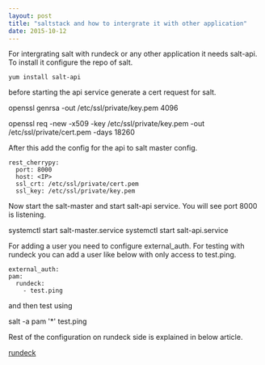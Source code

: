 ```yaml
---
layout: post
title: "saltstack and how to intergrate it with other application"
date: 2015-10-12
---
```

For intergrating salt with rundeck or any other application it needs salt-api. To install it configure the repo of salt.

~~~
yum install salt-api
~~~

before starting the api service generate a cert request for salt. 

 openssl genrsa -out /etc/ssl/private/key.pem 4096 

 openssl req -new -x509 -key /etc/ssl/private/key.pem -out /etc/ssl/private/cert.pem -days 18260

After this add the config for the api to salt master config.

```
rest_cherrypy:
  port: 8000
  host: <IP>
  ssl_crt: /etc/ssl/private/cert.pem
  ssl_key: /etc/ssl/private/key.pem
```

Now start the salt-master and start salt-api service. You will see port 8000 is listening. 

 systemctl start salt-master.service
 systemctl start salt-api.service

For adding a user you need to configure external_auth. For testing with rundeck you can add a user like below with only access to test.ping. 

  ```
external_auth:
  pam:
    rundeck:
      - test.ping
  ```

and then test using 

 salt -a pam '*' test.ping

Rest of the configuration on rundeck side is explained in below article. 

[rundeck](http://rundeck.org/news/2014/03/20/Rundeck-and-Salt-at-Salesforce.html)


